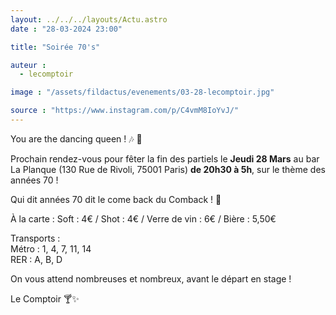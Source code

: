 ```yaml
---
layout: ../../../layouts/Actu.astro
date : "28-03-2024 23:00"

title: "Soirée 70's"

auteur :
  - lecomptoir

image : "/assets/fildactus/evenements/03-28-lecomptoir.jpg"

source : "https://www.instagram.com/p/C4vmM8IoYvJ/"
---
```


You are the dancing queen ! 🎶 💃

Prochain rendez-vous pour fêter la fin des partiels le __Jeudi 28 Mars__ au bar La Planque (130 Rue de Rivoli, 75001 Paris) __de 20h30 à 5h__, sur le thème des années 70 !

Qui dit années 70 dit le come back du Comback ! 🕺

À la carte :
Soft : 4€ / Shot : 4€ / Verre de vin : 6€ / Bière : 5,50€

Transports :  
Métro : 1, 4, 7, 11, 14  
RER : A, B, D

On vous attend nombreuses et nombreux, avant le départ en stage !

Le Comptoir 🍸✨